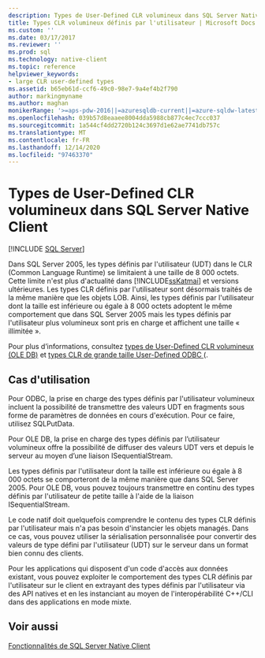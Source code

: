 ```yaml
---
description: Types de User-Defined CLR volumineux dans SQL Server Native Client
title: Types CLR volumineux définis par l'utilisateur | Microsoft Docs
ms.custom: ''
ms.date: 03/17/2017
ms.reviewer: ''
ms.prod: sql
ms.technology: native-client
ms.topic: reference
helpviewer_keywords:
- large CLR user-defined types
ms.assetid: b65eb61d-ccf6-49c0-98e7-9a4ef4b2f790
author: markingmyname
ms.author: maghan
monikerRange: '>=aps-pdw-2016||=azuresqldb-current||=azure-sqldw-latest||>=sql-server-2016||>=sql-server-linux-2017||=azuresqldb-mi-current'
ms.openlocfilehash: 039b57d8eaaee8004dda5988cb877c4ec7ccc037
ms.sourcegitcommit: 1a544cf4dd2720b124c3697d1e62ae7741db757c
ms.translationtype: MT
ms.contentlocale: fr-FR
ms.lasthandoff: 12/14/2020
ms.locfileid: "97463370"
---
```

# <a name="large-clr-user-defined-types-in-sql-server-native-client"></a>Types de User-Defined CLR volumineux dans SQL Server Native Client
[!INCLUDE [SQL Server](../../../includes/applies-to-version/sql-asdb-asdbmi-asa-pdw.md)]

  Dans SQL Server 2005, les types définis par l'utilisateur (UDT) dans le CLR (Common Language Runtime) se limitaient à une taille de 8 000 octets. Cette limite n'est plus d'actualité dans [!INCLUDE[ssKatmai](../../../includes/sskatmai-md.md)] et versions ultérieures. Les types CLR définis par l'utilisateur sont désormais traités de la même manière que les objets LOB. Ainsi, les types définis par l'utilisateur dont la taille est inférieure ou égale à 8 000 octets adoptent le même comportement que dans SQL Server 2005 mais les types définis par l'utilisateur plus volumineux sont pris en charge et affichent une taille « illimitée ».  
  
 Pour plus d’informations, consultez [types de User-Defined CLR volumineux &#40;OLE DB&#41;](../../../relational-databases/native-client/ole-db/large-clr-user-defined-types-ole-db.md) et [types CLR de grande taille User-Defined ODBC ](../../../relational-databases/native-client/odbc/large-clr-user-defined-types-odbc.md)&#40;.  
  
## <a name="use-cases"></a>Cas d'utilisation  
 Pour ODBC, la prise en charge des types définis par l'utilisateur volumineux incluent la possibilité de transmettre des valeurs UDT en fragments sous forme de paramètres de données en cours d'exécution. Pour ce faire, utilisez SQLPutData.  
  
 Pour OLE DB, la prise en charge des types définis par l’utilisateur volumineux offre la possibilité de diffuser des valeurs UDT vers et depuis le serveur au moyen d’une liaison ISequentialStream.  
  
 Les types définis par l'utilisateur dont la taille est inférieure ou égale à 8 000 octets se comporteront de la même manière que dans SQL Server 2005. Pour OLE DB, vous pouvez toujours transmettre en continu des types définis par l'utilisateur de petite taille à l'aide de la liaison ISequentialStream.  
  
 Le code natif doit quelquefois comprendre le contenu des types CLR définis par l'utilisateur mais n'a pas besoin d'instancier les objets managés. Dans ce cas, vous pouvez utiliser la sérialisation personnalisée pour convertir des valeurs de type défini par l'utilisateur (UDT) sur le serveur dans un format bien connu des clients.  
  
 Pour les applications qui disposent d'un code d'accès aux données existant, vous pouvez exploiter le comportement des types CLR définis par l'utilisateur sur le client en extrayant des types définis par l'utilisateur via des API natives et en les instanciant au moyen de l'interopérabilité C++/CLI dans des applications en mode mixte.  
  
## <a name="see-also"></a>Voir aussi  
 [Fonctionnalités de SQL Server Native Client](../../../relational-databases/native-client/features/sql-server-native-client-features.md)  
  
  
